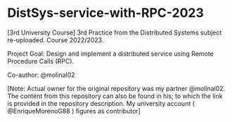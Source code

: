 #  DistSys-service-with-RPC-2023
[3rd University Course] 3rd Practice from the Distributed Systems subject re-uploaded. Course 2022/2023.

Project Goal: Design and implement a distributed service using Remote Procedure Calls (RPC).

Co-author: @molinal02

[Note: Actual owner for the original repository was my partner @molinal02. The content from this repository can also be found in his; to which the link is provided in the repository description. My university account ( @EnriqueMorenoG88 ) figures as contributor]
